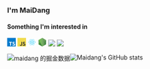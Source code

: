 ### I'm MaiDang

#### Something I'm interested in
<code><img height="20" src="https://raw.githubusercontent.com/github/explore/80688e429a7d4ef2fca1e82350fe8e3517d3494d/topics/typescript/typescript.png"></code>
<code><img height="20" src="https://raw.githubusercontent.com/github/explore/80688e429a7d4ef2fca1e82350fe8e3517d3494d/topics/javascript/javascript.png"></code>
<code><img height="20" src="https://raw.githubusercontent.com/github/explore/80688e429a7d4ef2fca1e82350fe8e3517d3494d/topics/react/react.png"></code>
<code><img height="20" src="https://raw.githubusercontent.com/github/explore/80688e429a7d4ef2fca1e82350fe8e3517d3494d/topics/nodejs/nodejs.png"></code>
<code><img height="20" src="https://avatars.githubusercontent.com/u/44914786?s=48&v=4"></code>
<code><img height="20" src="https://avatars.githubusercontent.com/u/12554859?s=48&v=4"></code>


<a href="https://juejin.cn/user/1732486058737917">
  <img src="https://4sdvg7tqbv.us.aircode.run/juejin?uid=1732486058737917" alt="maidang 的掘金数据" style="zoom:100%;" align="left"/>
</a>

<a href="https://github.com/Maidang1">
  <img src="https://github-readme-stats.vercel.app/api?username=maidang1" alt="Maidang's GitHub stats" style="zoom:100%;" align="left"/>
</a>



